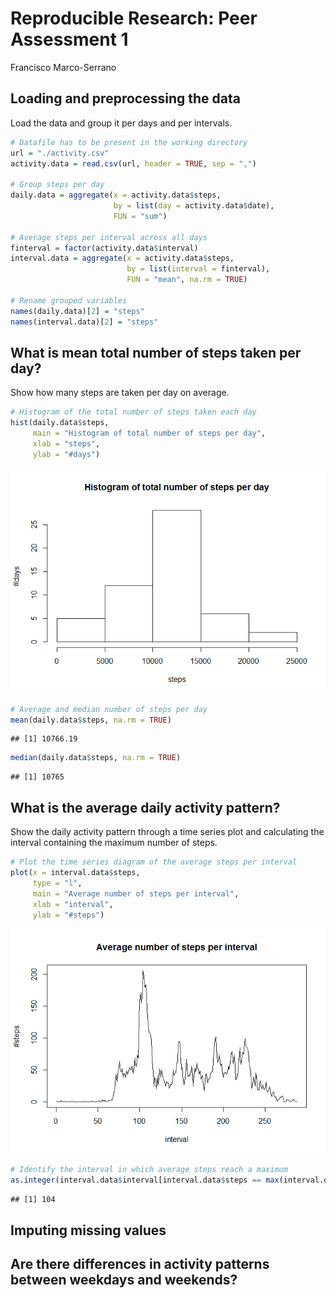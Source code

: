 # Reproducible Research: Peer Assessment 1
Francisco Marco-Serrano  


## Loading and preprocessing the data


Load the data and group it per days and per intervals.



```r
# Datafile has to be present in the working directory
url = "./activity.csv"
activity.data = read.csv(url, header = TRUE, sep = ",")

# Group steps per day
daily.data = aggregate(x = activity.data$steps,
                       by = list(day = activity.data$date),
                       FUN = "sum")

# Average steps per interval across all days
finterval = factor(activity.data$interval)
interval.data = aggregate(x = activity.data$steps,
                          by = list(interval = finterval),
                          FUN = "mean", na.rm = TRUE)

# Rename grouped variables
names(daily.data)[2] = "steps"
names(interval.data)[2] = "steps"
```


## What is mean total number of steps taken per day?


Show how many steps are taken per day on average.



```r
# Histogram of the total number of steps taken each day
hist(daily.data$steps,
     main = "Histogram of total number of steps per day",
     xlab = "steps",
     ylab = "#days")
```

![](PA1_template_files/figure-html/unnamed-chunk-2-1.png) 

```r
# Average and median number of steps per day
mean(daily.data$steps, na.rm = TRUE)
```

```
## [1] 10766.19
```

```r
median(daily.data$steps, na.rm = TRUE)
```

```
## [1] 10765
```


## What is the average daily activity pattern?


Show the daily activity pattern through a time series plot and calculating the interval containing the maximum number of steps.



```r
# Plot the time series diagram of the average steps per interval
plot(x = interval.data$steps,
     type = "l",
     main = "Average number of steps per interval",
     xlab = "interval",
     ylab = "#steps")
```

![](PA1_template_files/figure-html/unnamed-chunk-3-1.png) 

```r
# Identify the interval in which average steps reach a maximum
as.integer(interval.data$interval[interval.data$steps == max(interval.data$steps)])
```

```
## [1] 104
```


## Imputing missing values



## Are there differences in activity patterns between weekdays and weekends?

